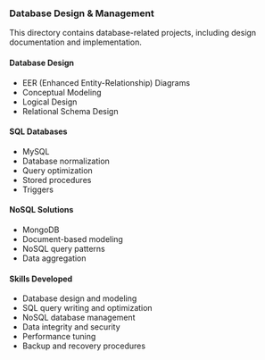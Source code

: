### Database Design & Management
This directory contains database-related projects, including design documentation and implementation.


#### Database Design

- EER (Enhanced Entity-Relationship) Diagrams
- Conceptual Modeling
- Logical Design
- Relational Schema Design


#### SQL Databases

- MySQL
- Database normalization
- Query optimization
- Stored procedures
- Triggers


#### NoSQL Solutions

- MongoDB
- Document-based modeling
- NoSQL query patterns
- Data aggregation


#### Skills Developed

- Database design and modeling
- SQL query writing and optimization
- NoSQL database management
- Data integrity and security
- Performance tuning
- Backup and recovery procedures
